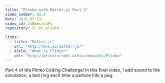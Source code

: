 ```yaml
---
title: "Plinko with Matter.js Part 4"
video_number: 62.4
date: 2017-03-13
video_id: CdBXmsrkaPs
repository: CC_62_plinko

links:
  - title: "Matter.js"  
    url: "http://brm.io/matter-js/"
  - title: "What is Plinko?"  
    url: "http://priceisright.wikia.com/wiki/Plinko"
---
```


Part 4 of the Plinko Coding Challenge! In this final video, I add sound to the simulation, a bell ring each time a particle hits a peg.

